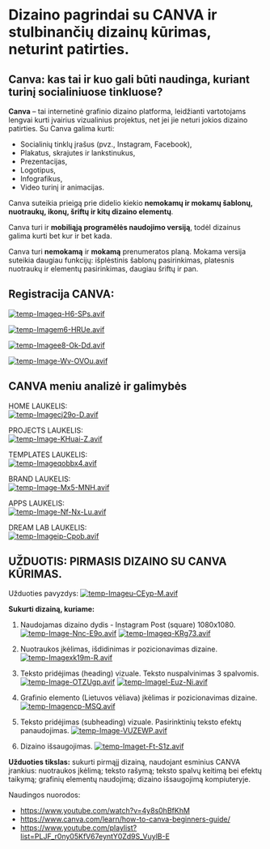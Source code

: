 # Dizaino pagrindai su CANVA ir stulbinančių dizainų kūrimas, neturint patirties.

## **Canva: kas tai ir kuo gali būti naudinga, kuriant turinį socialiniuose tinkluose?**

**Canva**  – tai internetinė grafinio dizaino platforma, leidžianti vartotojams lengvai kurti įvairius vizualinius projektus, net jei jie neturi jokios dizaino patirties. Su Canva galima kurti:

-   Socialinių tinklų įrašus (pvz., Instagram, Facebook),
-   Plakatus, skrajutes ir lankstinukus,
-   Prezentacijas,
-   Logotipus,
-   Infografikus,
-   Video turinį ir animacijas.

Canva suteikia prieigą prie didelio kiekio **nemokamų ir mokamų šablonų, nuotraukų, ikonų, šriftų ir kitų dizaino elementų**.

Canva turi ir **mobiliąją programėlės naudojimo versiją**, todėl dizainus galima kurti bet kur ir bet kada.

Canva turi **nemokamą** ir **mokamą** prenumeratos planą. Mokama versija suteikia daugiau funkcijų: išplėstinis šablonų pasirinkimas, platesnis nuotraukų ir elementų pasirinkimas, daugiau šriftų ir pan.


## Registracija CANVA:


[![temp-Imageq-H6-SPs.avif](https://i.postimg.cc/0jnF8fQL/temp-Imageq-H6-SPs.avif)](https://postimg.cc/y3Jvj00P)

[![temp-Imagem6-HRUe.avif](https://i.postimg.cc/LXMbL7gc/temp-Imagem6-HRUe.avif)](https://postimg.cc/SXDdpgrd)

[![temp-Imagee8-Ok-Dd.avif](https://i.postimg.cc/9XbnwLmk/temp-Imagee8-Ok-Dd.avif)](https://postimg.cc/K4KNdrg7)

[![temp-Image-Wv-OVOu.avif](https://i.postimg.cc/7YLQ3SbZ/temp-Image-Wv-OVOu.avif)](https://postimg.cc/mh0wRzQv)


## CANVA meniu analizė ir galimybės

HOME LAUKELIS:
<br />[![temp-Imagecj29o-D.avif](https://i.postimg.cc/8zkS27yF/temp-Imagecj29o-D.avif)](https://postimg.cc/KRWwL8hF)

PROJECTS LAUKELIS:
<br />[![temp-Image-KHuai-Z.avif](https://i.postimg.cc/bvsjvKfp/temp-Image-KHuai-Z.avif)](https://postimg.cc/1ghdC7zj)

TEMPLATES LAUKELIS:
<br />[![temp-Imageqobbx4.avif](https://i.postimg.cc/PryGQttd/temp-Imageqobbx4.avif)](https://postimg.cc/xcXF0VJZ)

BRAND LAUKELIS:
<br />[![temp-Image-Mx5-MNH.avif](https://i.postimg.cc/MppCshTV/temp-Image-Mx5-MNH.avif)](https://postimg.cc/bs4VrV1w)

APPS LAUKELIS:
<br />[![temp-Image-Nf-Nx-Lu.avif](https://i.postimg.cc/YCDJTbGV/temp-Image-Nf-Nx-Lu.avif)](https://postimg.cc/PCZ3wbMz)

DREAM LAB LAUKELIS:
<br />[![temp-Imageip-Cpob.avif](https://i.postimg.cc/L6HwXrjw/temp-Imageip-Cpob.avif)](https://postimg.cc/Z0MVss7x)

## UŽDUOTIS: PIRMASIS DIZAINO SU CANVA KŪRIMAS.

Užduoties pavyzdys:
[![temp-Imageu-CEyp-M.avif](https://i.postimg.cc/gcNFvzcm/temp-Imageu-CEyp-M.avif)](https://postimg.cc/pyh6vtn6)

**Sukurti dizainą, kuriame:**
 1. Naudojamas dizaino dydis - Instagram Post (square) 1080x1080.
[![temp-Image-Nnc-E9o.avif](https://i.postimg.cc/JzCq0Jwn/temp-Image-Nnc-E9o.avif)](https://postimg.cc/Vd4MHJkQ)
[![temp-Imageq-KRg73.avif](https://i.postimg.cc/85YdSfBT/temp-Imageq-KRg73.avif)](https://postimg.cc/34g0jRcq)

 2. Nuotraukos įkėlimas, išdidinimas ir pozicionavimas dizaine.
[![temp-Imagexk19m-R.avif](https://i.postimg.cc/6Qjb83Lm/temp-Imagexk19m-R.avif)](https://postimg.cc/bGn9Mq5x)

 3. Teksto pridėjimas (heading) vizuale. Teksto nuspalvinimas  3 spalvomis.
[![temp-Image-OTZUgp.avif](https://i.postimg.cc/HsDZcFXd/temp-Image-OTZUgp.avif)](https://postimg.cc/9zbts8Ln)
[![temp-Imagel-Euz-Ni.avif](https://i.postimg.cc/3rgj6N0Q/temp-Imagel-Euz-Ni.avif)](https://postimg.cc/3WxD0KZt)

 4. Grafinio elemento (Lietuvos vėliava) įkėlimas ir pozicionavimas dizaine.
[![temp-Imagencp-MSQ.avif](https://i.postimg.cc/VLm9cwXr/temp-Imagencp-MSQ.avif)](https://postimg.cc/fkqSx62D)

 5. Teksto pridėjimas (subheading) vizuale. Pasirinktinių teksto efektų panaudojimas.
[![temp-Image-VUZEWP.avif](https://i.postimg.cc/xCLmWpC3/temp-Image-VUZEWP.avif)](https://postimg.cc/phXyjZKm)

 6. Dizaino išsaugojimas.
[![temp-Imaget-Ft-S1z.avif](https://i.postimg.cc/RZnZs6qc/temp-Imaget-Ft-S1z.avif)](https://postimg.cc/w1gz3BXv)

**Užduoties tikslas:** sukurti pirmąjį dizainą, naudojant esminius CANVA įrankius: nuotraukos įkėlimą; teksto rašymą; teksto spalvų keitimą bei efektų taikymą; grafinių elementų naudojimą; dizaino išsaugojimą kompiuteryje.

Naudingos nuorodos:
 - https://www.youtube.com/watch?v=4y8s0hBfKhM
 - https://www.canva.com/learn/how-to-canva-beginners-guide/
 - https://www.youtube.com/playlist?list=PLJF_r0ny05KfV67eyntY0Zd9S_VuylB-E

<!--stackedit_data:
eyJoaXN0b3J5IjpbMTMxNjUxMTkzNF19
-->
